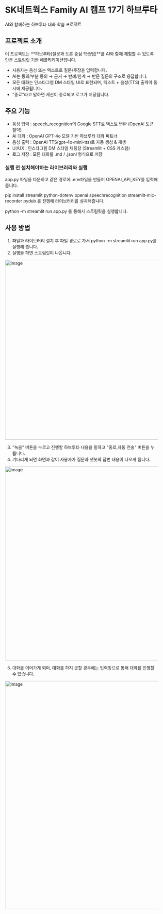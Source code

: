 # SK네트웍스 Family AI 캠프 17기 하브루타

AI와 함께하는 하브루타 대화 학습 프로젝트

## 프로젝트 소개

이 프로젝트는 **하브루타(질문과 토론 중심 학습법)**를 AI와 함께 체험할 수 있도록 만든 스트림릿 기반 애플리케이션입니다.

- 사용자는 음성 또는 텍스트로 질문/주장을 입력합니다.
- AI는 동의/부분 동의 → 근거 → 반례/한계 → 반문 질문의 구조로 응답합니다.
- 모든 대화는 인스타그램 DM 스타일 UI로 표현되며, 텍스트 + 음성(TTS) 출력이 동시에 제공됩니다.
- "종료"라고 말하면 세션이 종료되고 로그가 저장됩니다.

## 주요 기능

- 음성 입력 : speech_recognition의 Google STT로 텍스트 변환 (OpenAI 토큰 절약)
- AI 대화 : OpenAI GPT-4o 모델 기반 하브루타 대화 파트너
- 음성 출력 : OpenAI TTS(gpt-4o-mini-tts)로 자동 생성 & 재생
- UI/UX : 인스타그램 DM 스타일 채팅창 (Streamlit + CSS 커스텀)
- 로그 저장 : 모든 대화를 .md / .jsonl 형식으로 저장

### 실행 전 설치해야하는 라이브러리와 실행

app.py 파일을 다운하고 같은 경로에 .env파일을 만들어 OPENAI_API_KEY를 입력해줍니다.

pip install streamlit python-dotenv openai speechrecognition streamlit-mic-recorder pydub 를 진행해 라이브러리를 설치해줍니다.

python -m streamlit run app.py 를 통해서 스트림릿을 실행합니다.

## 사용 방법

1. 파일과 라이브러리 설치 후 파일 경로로 가서 python -m streamlit run app.py를 실행해 줍니다.
2. 실행을 하면 스트림릿이 나옵니다.
<img width="742" height="593" alt="image" src="https://github.com/user-attachments/assets/ce74cc32-bc1b-4396-8e7e-150313507e5d" />

3. "녹음" 버튼을 누르고 진행할 하브루타 내용을 말하고 "종료,자동 전송" 버튼을 누릅니다.
4. 기다리게 되면 화면과 같이 사용자가 질문과 챗봇의 답변 내용이 나오게 됩니다.
<img width="728" height="639" alt="image" src="https://github.com/user-attachments/assets/c50504ad-2f38-43d1-b841-776a63d42101" />

5. 대화를 이어가게 되며, 대화를 하지 못할 경우에는 입력창으로 통해 대화를 진행할 수 있습니다.
<img width="725" height="752" alt="image" src="https://github.com/user-attachments/assets/b3afa389-0127-4a87-979d-cd0560df1db2" />

